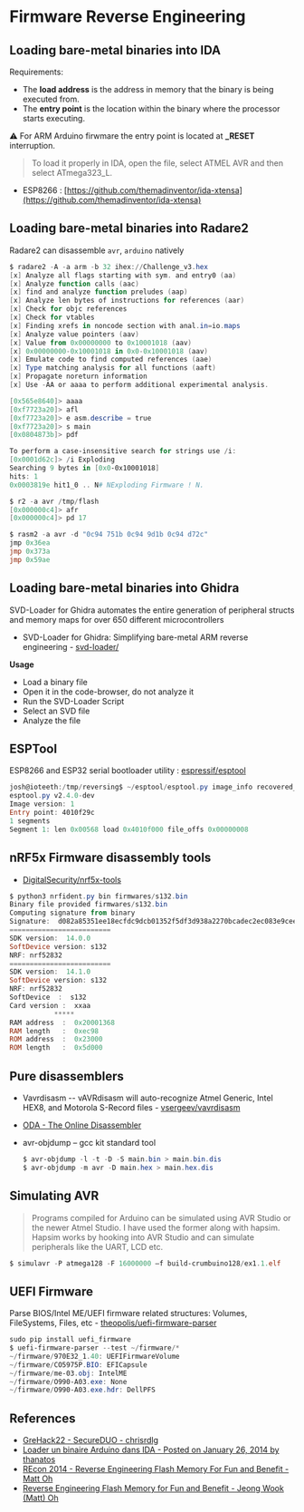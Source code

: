 # Firmware Reverse Engineering

## Loading bare-metal binaries into IDA

Requirements:

* The **load address** is the address in memory that the binary is being executed from.
* The **entry point** is the location within the binary where the processor starts executing.

⚠️ For ARM Arduino firwmare the entry point is located at **\_RESET** interruption.

> To load it properly in IDA, open the file, select ATMEL AVR and then select ATmega323\_L.

* ESP8266 : [https://github.com/themadinventor/ida-xtensa](https://github.com/themadinventor/ida-xtensa)


## Loading bare-metal binaries into Radare2

Radare2 can disassemble `avr`, `arduino` natively

```powershell
$ radare2 -A -a arm -b 32 ihex://Challenge_v3.hex
[x] Analyze all flags starting with sym. and entry0 (aa)
[x] Analyze function calls (aac)
[x] find and analyze function preludes (aap)
[x] Analyze len bytes of instructions for references (aar)
[x] Check for objc references
[x] Check for vtables
[x] Finding xrefs in noncode section with anal.in=io.maps
[x] Analyze value pointers (aav)
[x] Value from 0x00000000 to 0x10001018 (aav)
[x] 0x00000000-0x10001018 in 0x0-0x10001018 (aav)
[x] Emulate code to find computed references (aae)
[x] Type matching analysis for all functions (aaft)
[x] Propagate noreturn information
[x] Use -AA or aaaa to perform additional experimental analysis.

[0x565e8640]> aaaa
[0xf7723a20]> afl
[0xf7723a20]> e asm.describe = true
[0xf7723a20]> s main
[0x0804873b]> pdf

To perform a case-insensitive search for strings use /i:
[0x0001d62c]> /i Exploding
Searching 9 bytes in [0x0-0x10001018]
hits: 1
0x0003819e hit1_0 .. N# NExploding Firmware ! N.

$ r2 -a avr /tmp/flash
[0x000000c4]> afr
[0x000000c4]> pd 17

$ rasm2 -a avr -d "0c94 751b 0c94 9d1b 0c94 d72c" 
jmp 0x36ea
jmp 0x373a
jmp 0x59ae
```


## Loading bare-metal binaries into Ghidra

SVD-Loader for Ghidra automates the entire generation of peripheral structs and memory maps for over 650 different microcontrollers

* SVD-Loader for Ghidra: Simplifying bare-metal ARM reverse engineering - [svd-loader/](https://leveldown.de/blog/svd-loader/)

**Usage**

* Load a binary file
* Open it in the code-browser, do not analyze it
* Run the SVD-Loader Script
* Select an SVD file
* Analyze the file


## ESPTool

ESP8266 and ESP32 serial bootloader utility : [espressif/esptool](https://github.com/espressif/esptool)

```powershell
josh@ioteeth:/tmp/reversing$ ~/esptool/esptool.py image_info recovered_file
esptool.py v2.4.0-dev
Image version: 1
Entry point: 4010f29c
1 segments
Segment 1: len 0x00568 load 0x4010f000 file_offs 0x00000008
```


## nRF5x Firmware disassembly tools

* [DigitalSecurity/nrf5x-tools](https://github.com/DigitalSecurity/nrf5x-tools)

```powershell
$ python3 nrfident.py bin firmwares/s132.bin
Binary file provided firmwares/s132.bin
Computing signature from binary
Signature:  d082a85351ee18ecfdc9dcb01352f5df3d938a2270bcadec2ec083e9ceeb3b1e
=========================
SDK version:  14.0.0
SoftDevice version: s132
NRF: nrf52832
=========================
SDK version:  14.1.0
SoftDevice version: s132
NRF: nrf52832
SoftDevice  :  s132
Card version :  xxaa
           *****
RAM address  :  0x20001368
RAM length   :  0xec98
ROM address  :  0x23000
ROM length   :  0x5d000
```


## Pure disassemblers

* Vavrdisasm -- vAVRdisasm will auto-recognize Atmel Generic, Intel HEX8, and Motorola S-Record files - [vsergeev/vavrdisasm](https://github.com/vsergeev/vavrdisasm)
* [ODA - The Online Disassembler](https://www.onlinedisassembler.com/odaweb/)
*   avr-objdump – gcc kit standard tool

    ```powershell
    $ avr-objdump -l -t -D -S main.bin > main.bin.dis
    $ avr-objdump -m avr -D main.hex > main.hex.dis
    ```


## Simulating AVR

> Programs compiled for Arduino can be simulated using AVR Studio or the newer Atmel Studio. I have used the former along with hapsim. Hapsim works by hooking into AVR Studio and can simulate peripherals like the UART, LCD etc.

```powershell
$ simulavr -P atmega128 -F 16000000 –f build-crumbuino128/ex1.1.elf
```


## UEFI Firmware

Parse BIOS/Intel ME/UEFI firmware related structures: Volumes, FileSystems, Files, etc - [theopolis/uefi-firmware-parser](https://github.com/theopolis/uefi-firmware-parser)

```ps1
sudo pip install uefi_firmware
$ uefi-firmware-parser --test ~/firmware/*
~/firmware/970E32_1.40: UEFIFirmwareVolume
~/firmware/CO5975P.BIO: EFICapsule
~/firmware/me-03.obj: IntelME
~/firmware/O990-A03.exe: None
~/firmware/O990-A03.exe.hdr: DellPFS
```


## References

* [GreHack22 - SecureDUO - chrisrdlg](https://github.com/chrisrdlg/gh22_SecureDuo)
* [Loader un binaire Arduino dans IDA - Posted on January 26, 2014 by thanatos](https://thanat0s.trollprod.org/2014/01/loader-un-binaire-arduino-dans-ida/)
* [REcon 2014 - Reverse Engineering Flash Memory For Fun and Benefit - Matt Oh](https://youtu.be/nTPfKT61730)
* [Reverse Engineering Flash Memory for Fun and Benefit - Jeong Wook (Matt) Oh](https://www.blackhat.com/docs/us-14/materials/us-14-Oh-Reverse-Engineering-Flash-Memory-For-Fun-And-Benefit-WP.pdf)